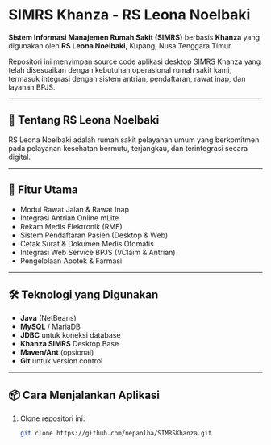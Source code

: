 # SIMRS Khanza - RS Leona Noelbaki

**Sistem Informasi Manajemen Rumah Sakit (SIMRS)** berbasis **Khanza** yang digunakan oleh **RS Leona Noelbaki**, Kupang, Nusa Tenggara Timur.

Repositori ini menyimpan source code aplikasi desktop SIMRS Khanza yang telah disesuaikan dengan kebutuhan operasional rumah sakit kami, termasuk integrasi dengan sistem antrian, pendaftaran, rawat inap, dan layanan BPJS.

---

## 🏥 Tentang RS Leona Noelbaki

RS Leona Noelbaki adalah rumah sakit pelayanan umum yang berkomitmen pada pelayanan kesehatan bermutu, terjangkau, dan terintegrasi secara digital.

---

## 🚀 Fitur Utama

- Modul Rawat Jalan & Rawat Inap
- Integrasi Antrian Online mLite
- Rekam Medis Elektronik (RME)
- Sistem Pendaftaran Pasien (Desktop & Web)
- Cetak Surat & Dokumen Medis Otomatis
- Integrasi Web Service BPJS (VClaim & Antrian)
- Pengelolaan Apotek & Farmasi

---

## 🛠️ Teknologi yang Digunakan

- **Java** (NetBeans)
- **MySQL** / MariaDB
- **JDBC** untuk koneksi database
- **Khanza SIMRS** Desktop Base
- **Maven/Ant** (opsional)
- **Git** untuk version control

---

## 📦 Cara Menjalankan Aplikasi

1. Clone repositori ini:
   ```bash
   git clone https://github.com/nepaolba/SIMRSKhanza.git
